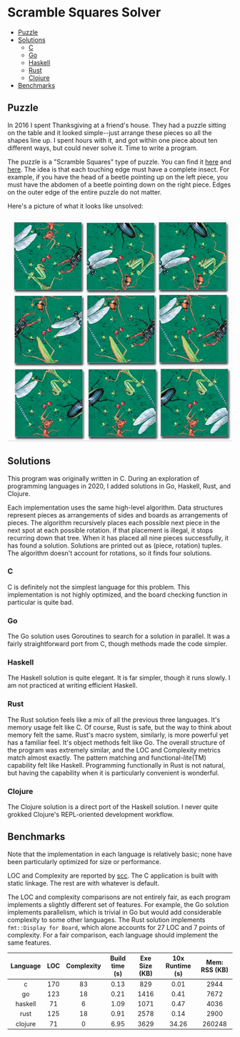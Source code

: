 # Scramble Squares Solver <!-- omit in toc -->

- [Puzzle](#puzzle)
- [Solutions](#solutions)
  - [C](#c)
  - [Go](#go)
  - [Haskell](#haskell)
  - [Rust](#rust)
  - [Clojure](#clojure)
- [Benchmarks](#benchmarks)

## Puzzle

In 2016 I spent Thanksgiving at a friend's house. They had a puzzle sitting on the table and it
looked simple--just arrange these pieces so all the shapes line up. I spent hours with it, and got
within one piece about ten different ways, but could never solve it. Time to write a program.

The puzzle is a "Scramble Squares" type of puzzle. You can find it
[here](https://www.puzzlewarehouse.com/Insects-10028ss.html) and
[here](https://www.amazon.com/B-Dazzle-10028-Scramble-Squares-Insects/dp/B000021Z0S). The idea is
that each touching edge must have a complete insect. For example, if you have the head of a beetle
pointing up on the left piece, you must have the abdomen of a beetle pointing down on the right
piece. Edges on the outer edge of the entire puzzle do not matter.

Here's a picture of what it looks like unsolved:

![image](images/puzzle.jpg)

## Solutions

This program was originally written in C. During an exploration of programming languages in 2020, I
added solutions in Go, Haskell, Rust, and Clojure.

Each implementation uses the same high-level algorithm. Data structures represent pieces as
arrangements of sides and boards as arrangements of pieces. The algorithm recursively places each
possible next piece in the next spot at each possible rotation. if that placement is illegal, it
stops recurring down that tree. When it has placed all nine pieces successfully, it has found a
solution. Solutions are printed out as (piece, rotation) tuples. The algorithm doesn't account for
rotations, so it finds four solutions.

### C

C is definitely not the simplest language for this problem. This implementation is not highly
optimized, and the board checking function in particular is quite bad.

### Go

The Go solution uses Goroutines to search for a solution in parallel. It was a fairly
straightforward port from C, though methods made the code simpler.

### Haskell

The Haskell solution is quite elegant. It is far simpler, though it runs slowly. I am not practiced
at writing efficient Haskell.

### Rust

The Rust solution feels like a mix of all the previous three languages. It's memory usage felt like
C. Of course, Rust is safe, but the way to think about memory felt the same. Rust's macro system,
similarly, is more powerful yet has a familiar feel. It's object methods felt like Go. The overall
structure of the program was extremely similar, and the LOC and Complexity metrics match almost
exactly. The pattern matching and functional-_lite_(TM) capability felt like Haskell. Programming
functionally in Rust is not natural, but having the capability when it is particularly convenient is
wonderful.

### Clojure

The Clojure solution is a direct port of the Haskell solution. I never quite grokked Clojure's
REPL-oriented development workflow.

## Benchmarks

Note that the implementation in each language is relatively basic; none have been particularly
optimized for size or performance.

LOC and Complexity are reported by [scc](https://github.com/boyter/scc). The C application is built
with static linkage. The rest are with whatever is default.

The LOC and complexity comparisons are not entirely fair, as each program implements a slightly
different set of features. For example, the Go solution implements parallelism, which is trivial in
Go but would add considerable complexity to some other languages. The Rust solution implements
`fmt::Display for Board`, which alone accounts for 27 LOC and 7 points of complexity. For a fair
comparison, each language should implement the same features.

| Language |  LOC  | Complexity | Build time (s) | Exe Size (KB) | 10x Runtime (s) | Mem: RSS (KB) |
|:--------:|:-----:|:----------:|:--------------:|:-------------:|:---------------:|:-------------:|
| c        | 170   | 83         | 0.13           | 829           | 0.01            | 2944          |
| go       | 123   | 18         | 0.21           | 1416          | 0.41            | 7672          |
| haskell  | 71    | 6          | 1.09           | 1071          | 0.47            | 4036          |
| rust     | 125   | 18         | 0.91           | 2578          | 0.14            | 2900          |
| clojure  | 71    | 0          | 6.95           | 3629          | 34.26           | 260248        |
